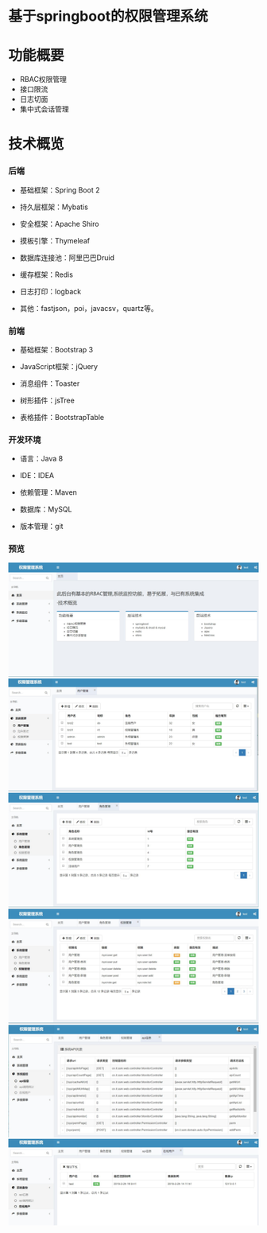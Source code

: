 # 基于springboot的权限管理系统

# 功能概要
- RBAC权限管理
- 接口限流
- 日志切面
- 集中式会话管理

# 技术概览

### 后端
- 基础框架：Spring Boot 2

- 持久层框架：Mybatis

- 安全框架：Apache Shiro

- 摸板引擎：Thymeleaf

- 数据库连接池：阿里巴巴Druid

- 缓存框架：Redis

- 日志打印：logback

- 其他：fastjson，poi，javacsv，quartz等。

### 前端
 
- 基础框架：Bootstrap 3

- JavaScript框架：jQuery

- 消息组件：Toaster

- 树形插件：jsTree

- 表格插件：BootstrapTable

### 开发环境

- 语言：Java 8

- IDE：IDEA

- 依赖管理：Maven

- 数据库：MySQL

- 版本管理：git

### 预览

![1](imgs/1.jpg)
![2](imgs/2.jpg)
![3](imgs/3.jpg)
![4](imgs/4.jpg)
![5](imgs/5.jpg)
![6](imgs/6.jpg)
